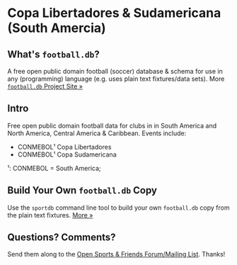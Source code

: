 # Copa Libertadores & Sudamericana  (South Amercia)


## What's `football.db`?

A free open public domain football (soccer) database & schema
for use in any (programming) language
(e.g. uses plain text fixtures/data sets).
More [`football.db` Project Site »](http://openfootball.github.io)

## Intro

Free open public domain football data for clubs in in South America
and North America, Central America & Caribbean. Events include:

- CONMEBOL¹ Copa Libertadores 
- CONMEBOL¹ Copa Sudamericana 

<!-- footnotes "handmade" -->

¹: CONMEBOL = South America;


## Build Your Own `football.db` Copy

Use the `sportdb` command line tool to build your own `football.db` copy
from the plain text fixtures. [More »](https://github.com/openfootball/datafile)


## Questions? Comments?

Send them along to the
[Open Sports & Friends Forum/Mailing List](http://groups.google.com/group/opensport).
Thanks!
